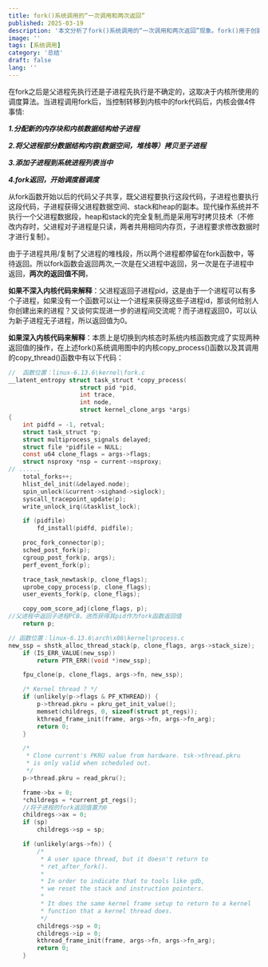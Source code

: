 ```yaml
---
title: fork()系统调用的“一次调用和两次返回”
published: 2025-03-19
description: '本文分析了fork()系统调用的“一次调用和两次返回”现象。fork()用于创建子进程，父子进程共享代码，但通过写时拷贝技术避免完全复制内存。调用fork()后，内核完成内存分配、数据结构复制、进程列表更新及调度操作。父进程返回子进程的PID以便管理子进程，子进程返回0表示自身无子进程。深入内核代码可发现，fork()通过copy_process()和copy_thread()函数分别设置父子进程的返回值，确保进程间通信和调度的正确性。'
image: ''
tags: [系统调用]
category: '总结'
draft: false 
lang: ''
---
```


在fork之后是父进程先执行还是子进程先执行是不确定的，这取决于内核所使用的调度算法。当进程调用fork后，当控制转移到内核中的fork代码后，内核会做4件事情:


***1.分配新的内存块和内核数据结构给子进程***

***2.将父进程部分数据结构内容(数据空间，堆栈等）拷贝至子进程***

***3.添加子进程到系统进程列表当中***

***4.fork返回，开始调度器调度***

从fork函数开始以后的代码父子共享，既父进程要执行这段代码，子进程也要执行这段代码，子进程获得父进程数据空间、stack和heap的副本。现代操作系统并不执行一个父进程数据段，heap和stack的完全复制,而是采用写时拷贝技术（不修改内存时，父进程对子进程是只读，两者共用相同内存页，子进程要求修改数据时才进行复制）。

由于子进程共用/复制了父进程的堆栈段，所以两个进程都停留在fork函数中，等待返回。所以fork函数会返回两次,一次是在父进程中返回，另一次是在子进程中返回，**两次的返回值不同**，

**如果不深入内核代码来解释**：父进程返回子进程pid，这是由于一个进程可以有多个子进程，如果没有一个函数可以让一个进程来获得这些子进程id，那谈何给别人你创建出来的进程？又谈何实现进一步的进程间交流呢？而子进程返回0，可以认为新子进程无子进程，所以返回值为0。

**如果深入内核代码来解释**：本质上是切换到内核态时系统内核函数完成了实现两种返回值的操作，在上述fork()系统调用图中的内核copy_process()函数以及其调用的copy_thread()函数中有以下代码：

```c
//  函数位置：linux-6.13.6\kernel\fork.c
__latent_entropy struct task_struct *copy_process(
					struct pid *pid,
					int trace,
					int node,
					struct kernel_clone_args *args)
{
	int pidfd = -1, retval;
	struct task_struct *p;
	struct multiprocess_signals delayed;
	struct file *pidfile = NULL;
	const u64 clone_flags = args->flags;
	struct nsproxy *nsp = current->nsproxy;
// ......
	total_forks++;
	hlist_del_init(&delayed.node);
	spin_unlock(&current->sighand->siglock);
	syscall_tracepoint_update(p);
	write_unlock_irq(&tasklist_lock);

	if (pidfile)
		fd_install(pidfd, pidfile);

	proc_fork_connector(p);
	sched_post_fork(p);
	cgroup_post_fork(p, args);
	perf_event_fork(p);

	trace_task_newtask(p, clone_flags);
	uprobe_copy_process(p, clone_flags);
	user_events_fork(p, clone_flags);

	copy_oom_score_adj(clone_flags, p);
//父进程中返回子进程PCB，进而获得其pid作为fork函数返回值
	return p;

```



```c
// 函数位置：linux-6.13.6\arch\x86\kernel\process.c
new_ssp = shstk_alloc_thread_stack(p, clone_flags, args->stack_size);
	if (IS_ERR_VALUE(new_ssp))
		return PTR_ERR((void *)new_ssp);

	fpu_clone(p, clone_flags, args->fn, new_ssp);

	/* Kernel thread ? */
	if (unlikely(p->flags & PF_KTHREAD)) {
		p->thread.pkru = pkru_get_init_value();
		memset(childregs, 0, sizeof(struct pt_regs));
		kthread_frame_init(frame, args->fn, args->fn_arg);
		return 0;
	}

	/*
	 * Clone current's PKRU value from hardware. tsk->thread.pkru
	 * is only valid when scheduled out.
	 */
	p->thread.pkru = read_pkru();

	frame->bx = 0;
	*childregs = *current_pt_regs();
	//将子进程的fork返回值置为0
	childregs->ax = 0;
	if (sp)
		childregs->sp = sp;

	if (unlikely(args->fn)) {
		/*
		 * A user space thread, but it doesn't return to
		 * ret_after_fork().
		 *
		 * In order to indicate that to tools like gdb,
		 * we reset the stack and instruction pointers.
		 *
		 * It does the same kernel frame setup to return to a kernel
		 * function that a kernel thread does.
		 */
		childregs->sp = 0;
		childregs->ip = 0;
		kthread_frame_init(frame, args->fn, args->fn_arg);
		return 0;
	}
```



